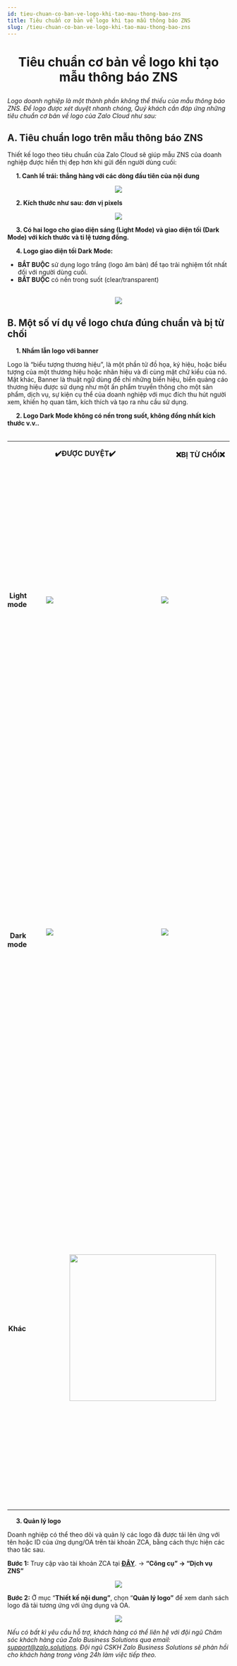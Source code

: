 ```yaml
---
id: tieu-chuan-co-ban-ve-logo-khi-tao-mau-thong-bao-zns
title: Tiêu chuẩn cơ bản về logo khi tạo mẫu thông báo ZNS
slug: /tieu-chuan-co-ban-ve-logo-khi-tao-mau-thong-bao-zns
---
```


# <p style="text-align: center">Tiêu chuẩn cơ bản về logo khi tạo mẫu thông báo ZNS</p>

_Logo doanh nghiệp là một thành phần không thể thiếu của mẫu thông báo ZNS. Để logo được xét duyệt nhanh chóng, Quý khách cần đáp ứng những tiêu chuẩn cơ bản về logo của Zalo Cloud như sau:_ 

## A. Tiêu chuẩn logo trên mẫu thông báo ZNS

Thiết kế logo theo tiêu chuẩn của Zalo Cloud sẽ giúp mẫu ZNS của doanh nghiệp được hiển thị đẹp hơn khi gửi đến người dùng cuối:  

     **1. Canh lề trái: thẳng hàng với các dòng đầu tiên của nội dung**

<p align="center">
  <img src="https://stc-oa.zdn.vn/uploads/fe87464bbafeea5bbcdae6b11225a8fb.png" />
</p>


     **2. Kích thước như sau: đơn vị pixels**

<p align="center">
  <img src="https://stc-oa.zdn.vn/uploads/a913c189963f9ef8dddd580c1fb5cec5.png" />
</p>


     **3. Có hai logo cho giao diện sáng (Light Mode) và giao diện tối (Dark Mode) với kích thước và tỉ lệ tương đồng.**  

     **4. Logo giao diện tối Dark Mode:** 

*   **BẮT BUỘC** sử dụng logo trắng (logo âm bản) để tạo trải nghiệm tốt nhất đối với người dùng cuối.
*   **BẮT BUỘC** có nền trong suốt (clear/transparent)    
     
<p align="center">
  <img src="https://stc-oa.zdn.vn/uploads/22807af5d5e7be1cb25450f981f8502f.png" />
</p>


## B. Một số ví dụ về logo chưa đúng chuẩn và bị từ chối

     **1. Nhầm lẫn logo với banner** 

Logo là “biểu tượng thương hiệu”, là một phần tử đồ họa, ký hiệu, hoặc biểu tượng của một thương hiệu hoặc nhãn hiệu và đi cùng mặt chữ kiểu của nó. Mặt khác, Banner là thuật ngữ dùng để chỉ những biển hiệu, biển quảng cáo thương hiệu được sử dụng như một ấn phẩm truyền thông cho một sản phẩm, dịch vụ, sự kiện cụ thể của doanh nghiệp với mục đích thu hút người xem, khiến họ quan tâm, kích thích và tạo ra nhu cầu sử dụng. 

     **2. Logo Dark Mode không có nền trong suốt, không đồng nhất kích thước v.v..** 

<div class="table" align="center">
      <table>
<table class="ck-table-resized" style="background-color:transparent;"><colgroup><col style="width:11.68%;"><col style="width:24.98%;"><col style="width:25.75%;"><col style="width:37.59%;"></colgroup><tbody><tr><td style="background-color:transparent;border-color:rgb(0, 0, 0);padding:0px;vertical-align:top;width:61px;"><p style="margin-left:0px;">&nbsp;</p></td><td style="background-color:transparent;border-color:rgb(0, 0, 0);padding:0px;width:191px;"><p style="margin-left:0px;text-align:center;"><strong>✔️ĐƯỢC DUYỆT✔️</strong>&nbsp;</p></td><td style="background-color:transparent;border-color:rgb(0, 0, 0);padding:0px;width:197px;"><p style="margin-left:0px;text-align:center;"><strong>❌BỊ TỪ CHỐI❌</strong>&nbsp;</p></td><td style="background-color:transparent;border-color:rgb(0, 0, 0);padding:0px;width:158px;"><p style="margin-left:0px;text-align:center;"><strong>LÝ GIẢI</strong>&nbsp;</p></td></tr><tr><td style="background-color:transparent;border-color:rgb(0, 0, 0);padding:0px;width:61px;"><p style="margin-left:0px;text-align:center;"><strong>Light mode</strong>&nbsp;</p></td><td style="background-color:transparent;border-color:rgb(0, 0, 0);padding:0px;width:191px;"><p style="margin-left:0px;text-align:center;">&nbsp;</p><p style="margin-left:0px;text-align:center;">&nbsp;</p><figure class="image image_resized" style="width:100%;"><img src="https://stc-oa.zdn.vn/uploads/1c8b5379d2dcab34beb7c9e3352dcccf.png"></figure><p style="margin-left:0px;text-align:center;">&nbsp;</p><p style="margin-left:0px;text-align:center;">&nbsp;</p></td><td style="background-color:transparent;border-color:rgb(0, 0, 0);padding:0px;width:197px;"><p style="margin-left:0px;text-align:center;"><strong>️</strong></p><figure class="image image_resized" style="width:96.96%;"><img src="https://stc-oa.zdn.vn/uploads/6a79d5004ee67d00f2406158532bedde.png"></figure><p style="margin-left:0px;text-align:center;">&nbsp;</p></td><td style="background-color:transparent;border-color:rgb(0, 0, 0);padding:0px;vertical-align:top;width:158px;"><p style="margin-left:0px;">Logo có nền xanh/nền trắng không phải nền trong suốt&nbsp;</p><p style="margin-left:0px;">Logo lightmode đúng chuẩn sử dụng nền trong suốt&nbsp;</p><p style="margin-left:0px;">Logo lightmode và darkmode <strong>bắt buộc</strong> có thiết kế, kích thước và tỉ lệ tương đồng&nbsp;</p><p style="margin-left:0px;">&nbsp;</p></td></tr><tr><td style="background-color:transparent;border-color:rgb(0, 0, 0);padding:0px;width:61px;"><p style="margin-left:0px;text-align:center;"><strong>Dark mode</strong>&nbsp;</p></td><td style="background-color:transparent;border-color:rgb(0, 0, 0);padding:0px;width:191px;"><figure class="image image_resized" style="width:181px;"><img src="https://stc-oa.zdn.vn/uploads/580fd3e5e4e278bb8375f6077d87334e.png"></figure><p style="margin-left:0px;text-align:center;">&nbsp;</p></td><td style="background-color:transparent;border-color:rgb(0, 0, 0);padding:0px;width:197px;"><figure class="image image_resized" style="width:181px;"><img src="https://stc-oa.zdn.vn/uploads/3017937cd832c2d2d6a0c12074ff35f3.png"></figure><p style="margin-left:0px;text-align:center;">&nbsp;</p></td><td style="background-color:transparent;border-color:rgb(0, 0, 0);padding:0px;vertical-align:top;width:158px;"><p style="margin-left:0px;">Logo darkmode có nền đen không phải nền trong suốt&nbsp;</p><p style="margin-left:0px;">&nbsp;<br>Logo darkmode đúng chuẩn &nbsp;<br>(<strong>sử dụng logo âm bản, file .png và có <u>nền trong suốt</u></strong>)&nbsp;</p><p style="margin-left:0px;">Logo âm bản <strong><u>bắt buộc</u></strong> có màu trắng hoặc sáng màu <strong><u>và</u></strong> không có bất kì vùng màu tối, gây khó nhìn ở giao diện darkmode&nbsp;</p><p style="margin-left:0px;">Logo lightmode và darkmode <strong>bắt buộc</strong> phải có thiết kế, kích thước và tỉ lệ tương đồng&nbsp;</p></td></tr><tr><td style="background-color:transparent;border-color:rgb(0, 0, 0);padding:0px;width:61px;"><p style="margin-left:0px;text-align:center;"><strong>Khác&nbsp;</strong></p></td><td style="background-color:transparent;border-color:rgb(0, 0, 0);padding:0px;width:388px;" colspan="2"><p style="margin-left:0px;text-align:center;"><img class="image_resized" style="width:332px;" src="https://stc-oa.zdn.vn/uploads/de7fd294bfd1b1b63fd7b4c77cfb1467.png">&nbsp;</p></td><td style="background-color:transparent;border-color:rgb(0, 0, 0);padding:0px;vertical-align:top;width:158px;"><p style="margin-left:0px;">Hình ảnh là Banner chứ không phải logo&nbsp;</p><p style="margin-left:0px;">Chứa thông tin như một ấn phẩm truyền thông về dịch vụ của doanh nghiệp&nbsp;</p><p style="margin-left:0px;">Logo <strong><u>không</u></strong> đính kèm SĐT hoặc đường dẫn (link)</p><p style="margin-left:0px;">Ngoại trừ trường hợp: thiết kế của logo mặc định bao gồm có SĐT và/hoặc đường dẫn (thiết kế này được công khai tại website chính thức của doanh nghiệp)</p></td></tr></tbody></table>
</div>

     **3. Quản lý logo**   

Doanh nghiệp có thể theo dõi và quản lý các logo đã được tải lên ứng với tên hoặc ID của ứng dụng/OA trên tài khoản ZCA, bằng cách thực hiện các thao tác sau.  

**Bước 1:** Truy cập vào tài khoản ZCA tại [**ĐÂY**](https://account.zalo.cloud/QBU7GBG7N6WDDJAA8/spending/overview). → **“Công cụ” → “Dịch vụ ZNS”**  

<p align="center">
  <img src="https://stc-oa.zdn.vn/uploads/1076997b62f8dc88885d319cb59e49e4.png" />
</p>


**Bước 2:** Ở mục “**Thiết kế nội dung”**, chọn “**Quản lý logo”** để xem danh sách logo đã tải tương ứng với ứng dụng và OA. 

<p align="center">
  <img src="https://stc-oa.zdn.vn/uploads/d8a782ac4e74973a621f1bed2c498205.png" />
</p>


_Nếu có bất kì yêu cầu hỗ trợ, khách hàng có thể liên hệ với đội ngũ Chăm sóc khách hàng của Zalo Business Solutions qua email:_ [_support@zalo.solutions_](mailto:support@zalo.solutions)_. Đội ngũ CSKH Zalo Business Solutions sẽ phản hồi cho khách hàng trong vòng 24h làm việc tiếp theo._
